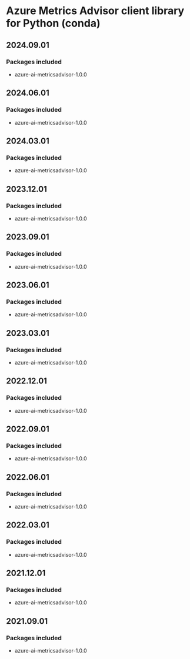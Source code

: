 # Azure Metrics Advisor client library for Python (conda)

## 2024.09.01

### Packages included

- azure-ai-metricsadvisor-1.0.0

## 2024.06.01

### Packages included

- azure-ai-metricsadvisor-1.0.0

## 2024.03.01

### Packages included

- azure-ai-metricsadvisor-1.0.0

## 2023.12.01

### Packages included

- azure-ai-metricsadvisor-1.0.0

## 2023.09.01

### Packages included

- azure-ai-metricsadvisor-1.0.0

## 2023.06.01

### Packages included

- azure-ai-metricsadvisor-1.0.0

## 2023.03.01

### Packages included

- azure-ai-metricsadvisor-1.0.0

## 2022.12.01

### Packages included

- azure-ai-metricsadvisor-1.0.0

## 2022.09.01

### Packages included

- azure-ai-metricsadvisor-1.0.0

## 2022.06.01

### Packages included

- azure-ai-metricsadvisor-1.0.0

## 2022.03.01

### Packages included

- azure-ai-metricsadvisor-1.0.0

## 2021.12.01

### Packages included

- azure-ai-metricsadvisor-1.0.0

## 2021.09.01

### Packages included

- azure-ai-metricsadvisor-1.0.0
